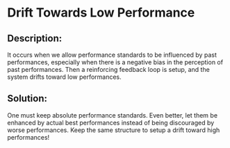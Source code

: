 # Drift Towards Low Performance

## Description:

It occurs when we allow performance standards to be influenced by past performances, especially when there is a negative bias in the perception of past performances. Then a reinforcing feedback loop is setup, and the system drifts toward low performances.

## Solution:

One must keep absolute performance standards. Even better, let them be enhanced by actual best performances instead of being discouraged by worse performances. Keep the same structure to setup a drift toward high performances!